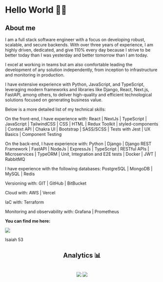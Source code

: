 <h1>Hello World 🙋‍♂️</h1>

<h2>About me</h2>
<p>I am a full stack software engineer with a focus on developing robust, scalable, and secure backends. With over three years of experience, I am highly driven, dedicated, and give 110% every day because I strive to be better today than I was yesterday and better tomorrow than I am today.

I excel at working in teams but am also comfortable leading the development of any solution independently, from inception to infrastructure and monitoring in production.

I have extensive experience with Python, JavaScript, and TypeScript, leveraging modern frameworks and libraries like Django, React, Next.js, FastAPI, among others, to deliver high-quality and efficient technological solutions focused on generating business value.

Below is a more detailed list of my technical skills:</p>

On the front-end, I have experience with: React | NextJs | TypeScript | JavaScript | TailwindCSS | CSS | HTML | Redux Toolkit | styled-components | Context API | Chakra UI | Bootstrap | SASS/SCSS | Tests with Jest | UX Basics | Component Testing

On the back-end, I have experience with: Python | Django | Django REST Framework | FastAPI | NodeJs | ExpressJs | TypeScript | RESTful APIs | Microservices | TypeORM | Unit, Integration and E2E tests | Docker | JWT | RabbitMQ

I have experience with the following databases: PostgreSQL | MongoDB | MySQL | Redis

Versioning with: GIT | GitHub | BitBucket

Cloud with: AWS | Vercel

IaC with: Terraform

Monitoring and observability with: Grafana | Prometheus

<p><strong>You can find me here:</strong><p>
<a href="https://www.linkedin.com/in/isaac-xavier-dev/"><img src="https://img.shields.io/badge/LinkedIn-008BF1?logo=linkedin&logoColor=white&style=for-the-badge"/></a>

Isaiah 53

<div align="center" direction="column">
<h2>Analytics 📊<h2>
<img src="https://github-readme-stats.vercel.app/api?username=zaquinn&show_icons=true&theme=tokyonight"/>
<img src="https://github-readme-stats.vercel.app/api/top-langs/?username=zaquinn&theme=tokyonight"/>
</div>
